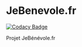 # JeBenevole.fr

[![Codacy Badge](https://api.codacy.com/project/badge/Grade/7962e87b651a4ed18324991519525c2b)](https://app.codacy.com/gh/Nouvelle-Techno-fr/JeBenevole.fr?utm_source=github.com&utm_medium=referral&utm_content=Nouvelle-Techno-fr/JeBenevole.fr&utm_campaign=Badge_Grade_Settings)

Projet JeBénévole.fr
